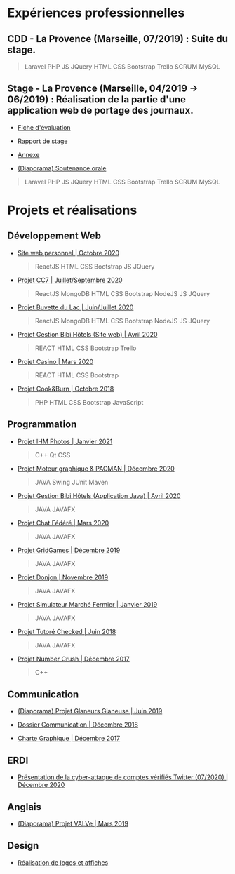 # Expériences professionnelles

## CDD - La Provence (Marseille, 07/2019) : Suite du stage.
> Laravel PHP JS JQuery HTML CSS Bootstrap Trello SCRUM MySQL

## Stage - La Provence (Marseille, 04/2019 → 06/2019) : Réalisation de la partie d'une application web de portage des journaux.

* [Fiche d'évaluation](https://raw.githubusercontent.com/quentin-pla/work/master/Stages/La%20Provence%20-%202019/Fiche%20E%CC%81valuation.pdf)

* [Rapport de stage](https://raw.githubusercontent.com/quentin-pla/work/master/Stages/La%20Provence%20-%202019/Rapport%20de%20stage.pdf)

* [Annexe](https://raw.githubusercontent.com/quentin-pla/work/master/Stages/La%20Provence%20-%202019/Annexe.pdf)

* [(Diaporama) Soutenance orale](https://github.com/quentin-pla/work/blob/master/Stages/La%20Provence%20-%202019/soutenance_orale.pptx?raw=true)

> Laravel PHP JS JQuery HTML CSS Bootstrap Trello SCRUM MySQL

# Projets et réalisations

## Développement Web

* [Site web personnel | Octobre 2020](https://www.quentin-pla.fr)
  > ReactJS HTML CSS Bootstrap JS JQuery

* [Projet CC7 | Juillet/Septembre 2020](https://www.cc7.company)
  > ReactJS MongoDB HTML CSS Bootstrap NodeJS JS JQuery

* [Projet Buvette du Lac | Juin/Juillet 2020](https://www.buvettedulac.fr/)
  > ReactJS MongoDB HTML CSS Bootstrap NodeJS JS JQuery

* [Projet Gestion Bibi Hôtels (Site web) | Avril 2020](https://github.com/quentin-pla/Gestion-Bibi-Hotels)
  > REACT HTML CSS Bootstrap Trello

* [Projet Casino | Mars 2020](https://github.com/quentin-pla/react-gambling-project)
  > REACT HTML CSS Bootstrap

* [Projet Cook&Burn | Octobre 2018](https://github.com/quentin-pla/work/tree/master/D%C3%A9veloppement%20Web/Dynamique/Site%20web%20dynamique%20-%20Cook%26Burn)
  > PHP HTML CSS Bootstrap JavaScript

## Programmation

* [Projet IHM Photos | Janvier 2021](https://github.com/Smeunzo/Projet-1-IHM)
  > C++ Qt CSS

* [Projet Moteur graphique & PACMAN | Décembre 2020](https://github.com/quentin-pla/pacman)
  > JAVA Swing JUnit Maven

* [Projet Gestion Bibi Hôtels (Application Java) | Avril 2020](https://github.com/quentin-pla/Gestion-Bibi-Hotels)
  > JAVA JAVAFX
  
* [Projet Chat Fédéré | Mars 2020](https://github.com/quentin-pla/Projet_Chat_Federe)
  > JAVA JAVAFX 
  
* [Projet GridGames | Décembre 2019](https://github.com/L3InfoAMU/gridgame-obscurax_donjon)
  > JAVA JAVAFX
  
* [Projet Donjon | Novembre 2019](https://github.com/L3InfoAMU/donjon-obscurax_donjon)
  > JAVA JAVAFX

* [Projet Simulateur Marché Fermier | Janvier 2019](https://github.com/quentin-pla/work/tree/master/Programmation/JAVA/Projet%20-%20Simulateur%20March%C3%A9%20Fermier)
  > JAVA JAVAFX

* [Projet Tutoré Checked | Juin 2018](https://github.com/quentin-pla/work/tree/master/Programmation/JAVA/Projet%20tutor%C3%A9%20-%20Checked)
  > JAVA JAVAFX

* [Projet Number Crush | Décembre 2017](https://github.com/quentin-pla/work/tree/master/Programmation/C%2B%2B/Projet%20NUMBER%20CRUSH)
  > C++

## Communication

* [(Diaporama) Projet Glaneurs Glaneuse | Juin 2019](https://github.com/quentin-pla/work/tree/master/Communication/Glaneurs_Glaneuse)

* [Dossier Communication | Décembre 2018](https://github.com/quentin-pla/work/tree/master/Communication/Dossier%20Communication)

* [Charte Graphique | Décembre 2017](https://github.com/quentin-pla/work/tree/master/Communication/Projet%20Charte%20Graphique)

## ERDI

* [Présentation de la cyber-attaque de comptes vérifiés Twitter (07/2020) | Décembre 2020](https://github.com/quentin-pla/work/tree/master/ERDI)

## Anglais

* [(Diaporama) Projet VALVe | Mars 2019](https://github.com/quentin-pla/work/tree/master/Anglais/VALVe)

## Design

* [Réalisation de logos et affiches](https://github.com/quentin-pla/work/tree/master/Design)
